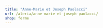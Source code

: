 ```yaml
---
title: "Anne-Marie et Joseph Paolacci"
url: /aleria/anne-marie-et-joseph-paolacci/
shop: ferme
---
```

